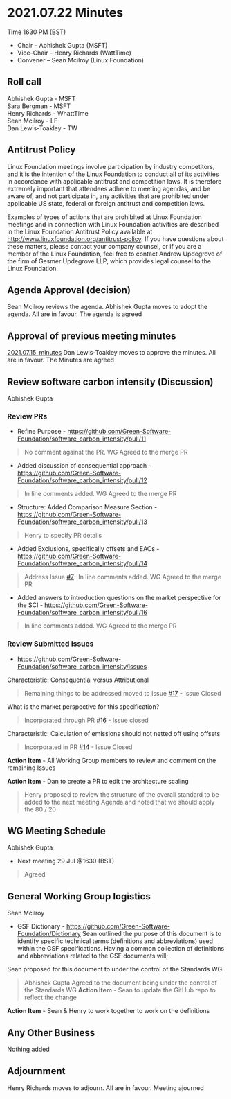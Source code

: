 # 2021.07.22 Minutes
Time 1630 PM (BST)

- Chair – Abhishek Gupta (MSFT)
- Vice-Chair - Henry Richards (WattTime)
- Convener – Sean Mcilroy (Linux Foundation)
  
## Roll call
Abhishek Gupta - MSFT <br>
Sara Bergman - MSFT <br>
Henry Richards - WhattTime <br>
Sean Mcilroy - LF <br>
Dan Lewis-Toakley - TW <br> 
  
## Antitrust Policy
Linux Foundation meetings involve participation by industry competitors, and it is the intention of the Linux Foundation to conduct 
all of its activities in accordance with applicable antitrust and competition laws. 
It is therefore extremely important that attendees adhere to meeting agendas, and be aware of, and not participate in, any activities 
that are prohibited under applicable US state, federal or foreign antitrust and competition laws.

Examples of types of actions that are prohibited at Linux Foundation meetings and in connection with Linux Foundation activities are 
described in the Linux Foundation Antitrust Policy available at http://www.linuxfoundation.org/antitrust-policy. 
If you have questions about these matters, please contact your company counsel, or if you are a member of the Linux Foundation, 
feel free to contact Andrew Updegrove of the firm of Gesmer Updegrove LLP, which provides legal counsel to the Linux Foundation.
  
## Agenda Approval (decision) 
Sean Mcilroy reviews the agenda. Abhishek Gupta moves to adopt the agenda. All are in favour. The agenda is agreed
  
## Approval of previous meeting minutes
[2021.07.15_minutes](https://github.com/Green-Software-Foundation/standards_wg/blob/main/Agenda_Minutes/2021.07.15_minutes.md)
Dan Lewis-Toakley moves to approve the minutes. All are in favour. The Minutes are agreed

## Review software carbon intensity (Discussion)
Abhishek Gupta
 
 ### Review PRs
  - Refine Purpose - https://github.com/Green-Software-Foundation/software_carbon_intensity/pull/11
 > No comment against the PR. WG Agreed to the merge PR
  
  - Added discussion of consequential approach - https://github.com/Green-Software-Foundation/software_carbon_intensity/pull/12
 > In line comments added. WG Agreed to the merge PR

  - Structure: Added Comparison Measure Section - https://github.com/Green-Software-Foundation/software_carbon_intensity/pull/13
 > Henry to specify PR details
 
  - Added Exclusions, specifically offsets and EACs - https://github.com/Green-Software-Foundation/software_carbon_intensity/pull/14
 > Address Issue [#7](https://github.com/Green-Software-Foundation/software_carbon_intensity/issues/7)- In line comments added. WG Agreed to the merge PR
 
  - Added answers to introduction questions on the market perspective for the SCI - https://github.com/Green-Software-Foundation/software_carbon_intensity/pull/16
 > In line comments added. WG Agreed to the merge PR
 
 
### Review Submitted Issues 
- https://github.com/Green-Software-Foundation/software_carbon_intensity/issues

Characteristic: Consequential versus Attributional 
> Remaining things to be addressed moved to Issue [#17](https://github.com/Green-Software-Foundation/software_carbon_intensity/issues/17) - Issue Closed

What is the market perspective for this specification?
> Incorporated through PR [#16](https://github.com/Green-Software-Foundation/software_carbon_intensity/pull/16) - Issue closed

Characteristic: Calculation of emissions should not netted off using offsets
> Incorporated in PR [#14](https://github.com/Green-Software-Foundation/software_carbon_intensity/pull/14) - Issue Closed

**Action Item** - All Working Group members to review and comment on the remaining Issues

**Action Item** - Dan to create a PR to edit the architecture scaling

> Henry proposed to review the structure of the overall standard to be added to the next meeting Agenda and noted that we should apply the 80 / 20

## WG Meeting Schedule
Abhishek Gupta
- Next meeting 29 Jul @1630 (BST) 
> Agreed

## General Working Group logistics
Sean Mcilroy
- GSF Dictionary - https://github.com/Green-Software-Foundation/Dictionary
 Sean outlined the purpose of this document is to identify specific technical terms (definitions and abbreviations) used within the GSF specifications. 
 Having a common collection of definitions and abbreviations related to the GSF documents will;

Sean proposed for this document to under the control of the Standards WG.

> Abhishek Gupta Agreed to the document being under the control of the Standards WG
**Action Item** - Sean to update the GitHub repo to reflect the change

**Action Item** - Sean & Henry to work together to work on the definitions

## Any Other Business
Nothing added

## Adjournment
Henry Richards moves to adjourn. All are in favour. Meeting ajourned
